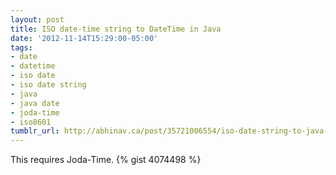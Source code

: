```yaml
---
layout: post
title: ISO date-time string to DateTime in Java
date: '2012-11-14T15:29:00-05:00'
tags:
- date
- datetime
- iso date
- iso date string
- java
- java date
- joda-time
- iso8601
tumblr_url: http://abhinav.ca/post/35721006554/iso-date-string-to-java-date
---
```

This requires Joda-Time.
{% gist 4074498 %}
